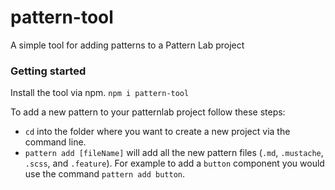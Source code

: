 # pattern-tool
A simple tool for adding patterns to a Pattern Lab project

### Getting started
Install the tool via npm.
`npm i pattern-tool`

To add a new pattern to your patternlab project follow these steps:
- `cd` into the folder where you want to create a new project via the command line.
- `pattern add [fileName]` will add all the new pattern files (`.md`, `.mustache`, `.scss`, and `.feature`). For example to add a `button` component you would use the command `pattern add button`.
